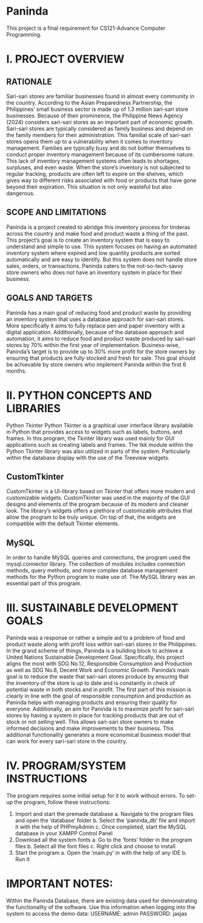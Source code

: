 # Paninda
This project is a final requirement for CS121-Advance Computer Programming.

# I.	PROJECT OVERVIEW
## RATIONALE
Sari-sari stores are familiar businesses found in almost every community in the country. According to the Asian Preparedness Partnership, the Philippines’ small business sector is made up of 1.3 million sari-sari store businesses. Because of their prominence, the Philippine News Agency (2024) considers sari-sari stores as an important part of economic growth.
Sari-sari stores are typically considered as family business and depend on the family members for their administration. This familial scale of sari-sari stores opens them up to a vulnerability when it comes to inventory management. Families are typically busy and do not bother themselves to conduct proper inventory management because of its cumbersome nature.
This lack of inventory management systems often leads to shortages, surpluses, and even waste. When the store’s inventory is not subjected to regular tracking, products are often left to expire on the shelves, which gives way to different risks associated with food or products that have gone beyond their expiration. This situation is not only wasteful but also dangerous.

## SCOPE AND LIMITATIONS
Paninda is a project created to abridge this inventory process for tinderas across the country and make food and product waste a thing of the past. This project’s goal is to create an inventory system that is easy to understand and simple to use.
This system focuses on having an automated inventory system where expired and low quantity products are sorted automatically and are easy to identify. But this system does not handle store sales, orders, or transactions. Paninda caters to the not-so-tech-savvy store owners who does not have an inventory system in place for their business.

## GOALS AND TARGETS
Paninda has a main goal of reducing food and product waste by providing an inventory system that uses a database approach for sari-sari stores. More specifically it aims to fully replace pen and paper inventory with a digital application. Additionally, because of the database approach and automation, it aims to reduce food and product waste produced by sari-sari stores by 70% within the first year of implementation. 
Business-wise, Paninda’s target is to provide up to 30% more profit for the store owners by ensuring that products are fully stocked and fresh for sale. This goal should be achievable by store owners who implement Paninda within the first 6 months.

# II.	PYTHON CONCEPTS AND LIBRARIES
Python Tkinter
Python Tkinter is a graphical user interface library available in Python that provides access to widgets such as labels, buttons, and frames. In this program, the Tkinter library was used mainly for GUI applications such as creating labels and frames. The tkk module within the Python Tkinter library was also utilized in parts of the system. Particularly within the database display with the use of the Treeview widgets.

## CustomTkinter
CustomTkinter is a UI-library based on Tkinter that offers more modern and customizable widgets. CustomTkinter was used in the majority of the GUI designs and elements of the program because of its modern and cleaner look. The library’s widgets offers a plethora of customizable attributes that allow the program to be truly unique. On top of that, the widgets are compatible with the default Tkinter elements.

## MySQL
In order to handle MySQL queries and connections, the program used the mysql.connector library. The collection of modules includes connection methods, query methods, and more complex database management methods for the Python program to make use of. The MySQL library was an essential part of this program.

# III.	SUSTAINABLE DEVELOPMENT GOALS
Paninda was a response or rather a simple aid to a problem of food and product waste along with profit loss within sari-sari stores in the Philippines. In the grand scheme of things, Paninda is a building block to achieve a United Nations Sustainable Development Goal. Specifically, this project aligns the most with SDG No.12, Responsible Consumption and Production as well as SDG No.8, Decent Work and Economic Growth. 
Paninda’s main goal is to reduce the waste that sari-sari stores produce by ensuring that the inventory of the store is up to date and is constantly in check of potential waste in both stocks and in profit. The first part of this mission is clearly in line with the goal of responsible consumption and production as Paninda helps with managing products and ensuring their quality for everyone.
Additionally, an aim for Paninda is to maximize profit for sari-sari stores by having a system in place for tracking products that are out of stock or not selling well. This allows sari-sari store owners to make informed decisions and make improvements to their business. This additional functionality generates a more economical business model that can work for every sari-sari store in the country.

# IV.	PROGRAM/SYSTEM INSTRUCTIONS

The program requires some initial setup for it to work without errors. To set-up the program, follow these instructions:

1.	Import and start the premade database
a.	Navigate to the program files and open the ‘database’ folder
b.	Select the ‘paninda_db’ file and import it with the help of PHPmyAdmin
c.	Once completed, start the MySQL database in your XAMPP Control Panel
2.	Download all the system fonts
a.	Go to the ‘fonts’ folder in the program files 
b.	Select all the font files
c.	Right click and choose to install
3.	Start the program 
a.	Open the ‘main.py’ in with the help of any IDE
b.	Run it

# IMPORTANT NOTES:
Within the Paninda Database, there are existing data used for demonstrating the functionality of the software. Use this information when logging into the system to access the demo data:
USERNAME: admin
PASSWORD: jasjas

